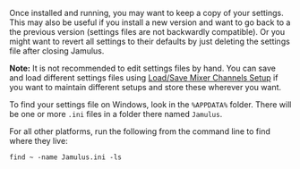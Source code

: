 Once installed and running, you may want to keep a copy of your settings. This may also be useful if you install a new version and want to go back to a the previous version (settings files are not backwardly compatible). Or you might want to revert all settings to their defaults by just deleting the settings file after closing Jamulus. 

**Note:** It is not recommended to edit settings files by hand. You can save and load different settings files using [Load/Save Mixer Channels Setup](Software-Manual#file--loadsave-mixer-channels-setup) if you want to maintain different setups and store these wherever you want.

To find your settings file on Windows, look in the `%APPDATA%` folder. There will be one or more `.ini` files in a folder there named `Jamulus`.

For all other platforms, run the following from the command line to find where they live: 

`find ~ -name Jamulus.ini -ls`

